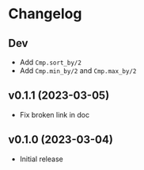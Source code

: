 # Changelog

## Dev

- Add `Cmp.sort_by/2`
- Add `Cmp.min_by/2` and `Cmp.max_by/2`

## v0.1.1 (2023-03-05)

- Fix broken link in doc

## v0.1.0 (2023-03-04)

- Initial release
